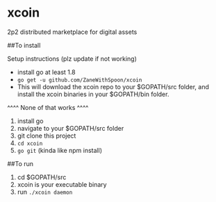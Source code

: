 # xcoin
2p2 distributed marketplace for digital assets

##To install

Setup instructions (plz update if not working)
- install go at least 1.8
- ```go get -u github.com/ZaneWithSpoon/xcoin```
- This will download the xcoin repo to your $GOPATH/src folder, and install the xcoin binaries in your $GOPATH/bin folder.


^^^^ None of that works ^^^^
1. install go
2. navigate to your $GOPATH/src folder
3. git clone this project
4. ```cd xcoin```
5. ```go git``` (kinda like npm install)

##To run

1. cd $GOPATH/src
2. xcoin is your executable binary
3. run ```./xcoin daemon```
